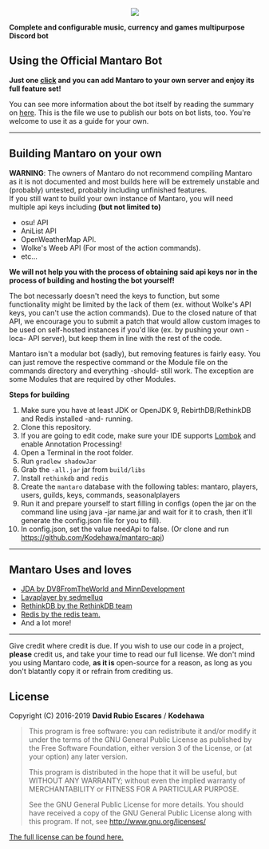 <p align="center">
  <img src="https://i.imgur.com/b00buRW.png"/>
</p>

**Complete and configurable music, currency and games multipurpose Discord bot**

## Using the Official Mantaro Bot

**Just one [click](https://add.mantaro.site) and you can add Mantaro to your own server and enjoy its full feature set!**

You can see more information about the bot itself by reading the summary on [here](https://github.com/Mantaro/MantaroBot/blob/master/FEATURES.md). This is the file we use to publish our bots on bot lists, too. You're welcome to use it as a guide for your own.
* * *

## Building Mantaro on your own

**WARNING**: The owners of Mantaro do not recommend compiling Mantaro as it is not documented and most builds here will be extremely unstable and (probably) untested, probably including unfinished features.  
If you still want to build your own instance of Mantaro, you will need multiple api keys including **(but not limited to)**
*   osu! API
*   AniList API
*   OpenWeatherMap API.
*   Wolke's Weeb API (For most of the action commands).
*   etc...

**We will not help you with the process of obtaining said api keys nor in the process of building and hosting the bot yourself!**

The bot necessarly doesn't need the keys to function, but some functionality might be limited by the lack of them (ex. without Wolke's API keys, you can't use the action commands). Due to the closed nature of that API, we encourage you to submit a patch that would allow custom images to be used on self-hosted instances if you'd like (ex. by pushing your own -loca- API server), but keep them in line with the rest of the code. 

Mantaro isn't a modular bot (sadly), but removing features is fairly easy. You can just remove the respective command or the Module file on the commands directory and everything -should- still work. The exception are some Modules that are required by other Modules.

**Steps for building**

1.  Make sure you have at least JDK or OpenJDK 9, RebirthDB/RethinkDB and Redis installed -and- running.
2.  Clone this repository.
3.  If you are going to edit code, make sure your IDE supports [Lombok](http://projectlombok.org) and enable Annotation Processing!
4.  Open a Terminal in the root folder.
5.  Run `gradlew shadowJar`
6.  Grab the `-all.jar` jar from `build/libs`
7.  Install `rethinkdb` and `redis`
8.  Create the `mantaro` database with the following tables: mantaro, players, users, guilds, keys, commands, seasonalplayers
9.  Run it and prepare yourself to start filling in configs (open the jar on the command line using java -jar name.jar and wait for it to crash, then it'll generate the config.json file for you to fill).
10.  In config.json, set the value needApi to false. (Or clone and run https://github.com/Kodehawa/mantaro-api)

* * *

## Mantaro Uses and loves
*   [JDA by DV8FromTheWorld and MinnDevelopment](https://github.com/DV8FromTheWorld/JDA)
*   [Lavaplayer by sedmelluq](https://github.com/sedmelluq/lavaplayer)
*   [RethinkDB by the RethinkDB team](http://rethinkdb.com)
*   [Redis by the redis team.](https://redis.io)
*   And a lot more!

* * *

Give credit where credit is due. If you wish to use our code in a project, **please** credit us, and take your time to read our full license. We don't mind you using Mantaro code, **as it is** open-source for a reason, as long as you don't blatantly copy it or refrain from crediting us.

## License

Copyright (C) 2016-2019 **David Rubio Escares** / **Kodehawa**

>This program is free software: you can redistribute it and/or modify it under the terms of the GNU General Public License
>as published by the Free Software Foundation, either version 3 of the License, or (at your option) any later version. 
>                                                   
>This program is distributed in the hope that it will be useful, but WITHOUT ANY WARRANTY; 
>without even the implied warranty of MERCHANTABILITY or FITNESS FOR A PARTICULAR PURPOSE. 
>                                                   
>See the GNU General Public License for more details. 
>You should have received a copy of the GNU General Public License along with this program. If not, see http://www.gnu.org/licenses/

[The full license can be found here.](https://github.com/Kodehawa/MantaroBot/blob/master/LICENSE)
